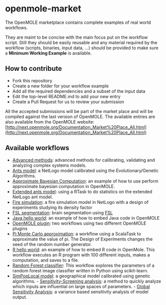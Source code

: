 # openmole-market

The OpenMOLE marketplace contains complete examples of real world workflows.

They are maint to be concise with the main focus put on the workflow script.
Still they should be easily reusable and any material required by the workflow (scripts, binaries, input data, ...) should be provided to make sure a **Minimum Working Example** is available.

## How to contribute ##

  - Fork this repository
  - Create a new folder for your workflow example
  - Add all the required dependencies and a subset of the input data
  - Edit the top-level README.md to add your new entry
  - Create a Pull Request for us to review your submission

All the accepted submissions will be part of the market place and will be compiled against the last version of OpenMOLE. The available entries are also available from the OpenMOLE website: [http://next.openmole.org/Documentation_Market%20Place_All.html](http://next.openmole.org/Documentation_Market%20Place_All.html)

## Available workflows ##

  - [Advanced methods](https://github.com/guillaumecherel/TutorialEAForModelling): advanced methods for calibrating, validating and analyzing complex systems models.
  - [Ants model](ants): a NetLogo model calibrated using the Evolutionary/Genetic Algorithms.
  - [Approximate Bayesian Computation](abc): an example of how to use perform approximate bayesian computation in OpenMOLE.
  - [Extended ants model](ants-extended): using a RTask to do statistics on the extended NetLogo ant model.
  - [Fire simulation](fire): a fire simulation model in NetLogo with a design of experiments studying its density factor
  - [FSL segmentation](fsl-fast): brain segmentation using [FSL](https://fsl.fmrib.ox.ac.uk/fsl/fslwiki)
  - [Java hello world](java-hello): an example of how to embed Java code in OpenMOLE
  - [OpenMOLE plugin](hello-plugin): two workflows using two different OpenMOLE plugins
  - [Pi Monte Carlo approximation](pi): a workflow using a ScalaTask to approximate the value of pi. The Design of Experiments changes the seed of the random number generator.
  - [R hello world](R-hello): an example of how to embed R code in OpenMole.  This workflow executes an R program with 100 different inputs, makes a computation, and saves to a file.
  - [Random Forest classifier](randomforest): This workflow explores the parameters of a random forest image classifier written in Python using scikit-learn.
  - [SimPopLocal model](simpoplocal): a geographical model calibrated using genetic algorithms.
  - [Sensitivity-Screening analysis](sensitivity/morris): a method to quickly analyze which inputs are influential on large spaces of parameters.
  - [Global Sensitivity Analysis](sensitivity/saltelli): a variance based sensitivity analysis of model output.
